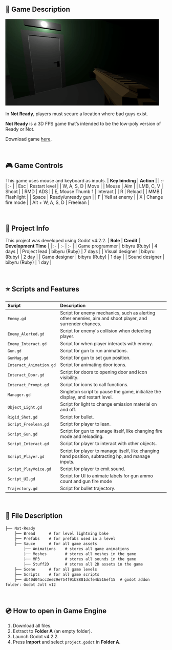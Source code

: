 ## 📔 Game Description
![Gif of Not Ready gameplay](https://github.com/bibyru/bibyru/blob/main/Gifs/NotReady.gif)

In **Not Ready**, players must secure a location where bad guys exist.

**Not Ready** is a 3D FPS game that’s intended to be the low-poly version of Ready or Not.

Download game [here](https://github.com/bibyru/Not-Ready/releases/).


<br/>

## 🎮 Game Controls
This game uses mouse and keyboard as inputs.
| **Key binding** | **Action** |
| :- | :- |
| Esc | Restart level |
| W, A, S, D | Move |
| Mouse | Aim |
| LMB, C, V | Shoot |
| RMD | ADS |
| E, Mouse Thumb 1 | Interact |
| R | Reload |
| MMB | Flashlight |
| Space | Ready/unready gun |
| F | Yell at enemy |
| X | Change fire mode |
| Alt + W, A, S, D | Freelean |


<br/>

## 📝 Project Info
This project was developed using Godot v4.2.2.
| **Role** | **Credit** | **Development Time** |
| :- | :- | :- |
| Game programmer | bibyru (Ruby) | 4 days |
| Project lead | bibyru (Ruby) | 7 days |
| Visual designer | bibyru (Ruby) | 2 day |
| Game designer | bibyru (Ruby) | 1 day |
| Sound designer | bibyru (Ruby) | 1 day |


<br/>

## ⭐ Scripts and Features
| **Script** | **Description** |
| :- | :- |
| `Enemy.gd` | Script for enemy mechanics, such as alerting other enemies, aim and shoot player, and surrender chances. |
| `Enemy_Alerted.gd` | Script for enemy's collision when detecting player. |
| `Enemy_Interact.gd` | Script for when player interacts with enemy. |
| `Gun.gd` | Script for gun to run animations. |
| `GunMag.gd` | Script for gun to set gun position. |
| `Interact_Animation.gd` | Script for animating door icons. |
| `Interact_Door.gd` | Script for doors to opening door and icon visibility. |
| `Interact_Prompt.gd` | Script for icons to call functions. |
| `Manager.gd` | Singleton script to pause the game, initialize the display, and restart level. |
| `Object_Light.gd` | Script for light to change emission material on and off. |
| `Rigid_Shot.gd` | Script for bullet. |
| `Script_Freelean.gd` | Script for player to lean. |
| `Script_Gun.gd` | Script for gun to manage itself, like changing fire mode and reloading. |
| `Script_Interact.gd` | Script for player to interact with other objects. |
| `Script_Player.gd` | Script for player to manage itself, like changing hand position, subtracting hp, and manage inputs. |
| `Script_PlayVoice.gd` | Script for player to emit sound. |
| `Script_UI.gd` | Script for UI to animate labels for gun ammo count and gun fire mode |
| `Trajectory.gd` | Script for bullet trajectory. |


<br/>

## 📁 File Description
```
├── Not-Ready
    ├── Bread      # for level lightning bake
    ├── Prefabs    # for prefabs used in a level
    ├── Sauce      # for all game assets
        ├── Animations    # stores all game animations
        ├── Meshes        # stores all meshes in the game
        ├── MP3           # stores all sounds in the game
        ├── Stuff2D       # stores all 2D assets in the game
    ├── Scene      # for all game levels
    ├── Scripts    # for all game scripts
    ├── db40d04acc3ee29e754f91b8881dcfe4b516ef15  # godot addon folder: Godot Jolt v12
```


<br/>

## 💿 How to open in Game Engine
1. Download all files.
2. Extract to **Folder A** (an empty folder).
3. Launch Godot v4.2.2.
4. Press **Import** and select `project.godot` in **Folder A**.
